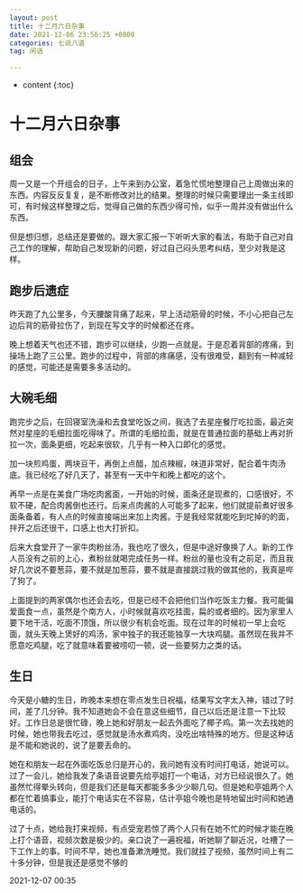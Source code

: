 ```yaml
---
layout: post
title: 十二月六日杂事
date: 2021-12-06 23:56:25 +0800
categories: 七说八道
tag: 闲话

---
```


* content
{:toc}


# 十二月六日杂事

## 组会

周一又是一个开组会的日子，上午来到办公室，着急忙慌地整理自己上周做出来的东西。内容反反复复，是不断修改对比的结果。整理的时候只需要理出一条主线即可，有时候这样整理之后，觉得自己做的东西少得可怜，似乎一周并没有做出什么东西。

但是想归想，总结还是要做的。跟大家汇报一下听听大家的看法，有助于自己对自己工作的理解，帮助自己发现新的问题，好过自己闷头思考纠结，至少对我是这样。

## 跑步后遗症

昨天跑了九公里多，今天腰酸背痛了起来，早上活动筋骨的时候，不小心把自己左边后背的筋骨拉伤了，到现在写文字的时候都还在疼。

晚上想着天气也还不错，跑步可以继续，少跑一点就是。于是忍着背部的疼痛，到操场上跑了三公里。跑步的过程中，背部的疼痛感，没有很难受，翻到有一种减轻的感觉，可能还是需要多多活动的。

## 大碗毛细

跑完步之后，在回寝室洗澡和去食堂吃饭之间，我选了去星座餐厅吃拉面，最近突然对星座的毛细拉面吃得味了。所谓的毛细拉面，就是在普通拉面的基础上再对折拉一次，面条更细，吃起来很软，几乎有一种入口即化的感觉。

加一块煎鸡蛋，两块豆干，再倒上点醋，加点辣椒，味道非常好，配合着牛肉汤底。我已经吃了好几天了，甚至有一天中午和晚上都吃的这个。

再早一点是在美食广场吃肉酱面，一开始的时候，面条还是现煮的，口感很好，不软不硬，配合肉酱倒也还行。后来点肉酱的人可能多了起来，他们就提前煮好很多面条备着，有人点的时候直接端出来加上肉酱。于是我经常就能吃到坨掉的的面，拌开之后还很干，口感上也大打折扣。

后来大食堂开了一家牛肉粉丝汤，我也吃了很久，但是中途好像换了人。新的工作人员没有之前的上心，煮粉丝就喝完成任务一样。粉丝的量也没有之前足，而且我好几次说不要葱蒜，要不就是加葱蒜，要不就是直接跳过我的做其他的，我真是哔了狗了。

上面提到的两家偶尔也还会去吃，但是已经不会把他们当作吃饭主力餐。我可能偏爱面食一点，虽然是个南方人，小时候就喜欢吃挂面，扁的或者细的。因为家里人要下地干活，吃面不顶饿，所以很少有机会吃面。现在过年的时候初一早上会吃面，就头天晚上煲好的鸡汤，家中独子的我还能独享一大块鸡腿。虽然现在我并不愿意吃鸡腿，吃了就意味着要被唠叨一顿，说一些要努力之类的话。

## 生日

今天是小糖的生日，昨晚本来想在零点发生日祝福，结果写文字太入神，错过了时间，差了几分钟。我不知道她会不会在意这些细节，自己以后还是注意一下比较好。工作日总是很忙碌，晚上她和好朋友一起去外面吃了椰子鸡。第一次去找她的时候，她也带我去吃过，感觉就是汤水煮鸡肉，没吃出啥特殊的地方。但是这种话是不能和她说的，说了是要丢命的。

她在和朋友一起在外面吃饭总归是开心的，我问她有没有时间打电话，她说可以。过了一会儿，她给我发了条语音说要先给亭姐打一个电话，对方已经说很久了。她虽然忙得晕头转向，但是我们还是每天都能多多少少聊几句。但是她和亭姐两个人都在忙着搞事业，能打个电话实在不容易，估计亭姐今晚也是特地留出时间和她通电话的。

过了十点，她给我打来视频，有点受宠若惊了两个人只有在她不忙的时候才能在晚上打个语音，视频次数是极少的。亲口说了一遍祝福，听她聊了聊近况，吐槽了一下工作上的事。时间不早，她也准备漱洗睡觉。我们就挂了视频，虽然时间上有二十多分钟，但是我还是感觉不够的

2021-12-07 00:35